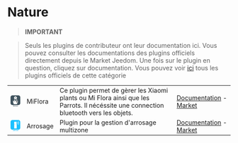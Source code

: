
# Nature


>**IMPORTANT**

>Seuls les plugins de contributeur ont leur documentation ici. Vous pouvez consulter les documentations des plugins officiels directement depuis le Market Jeedom. Une fois sur le plugin en question, cliquez sur documentation.
>Vous pouvez voir [ici](https://market.jeedom.com/index.php?v=d&p=market&type=plugin&categorie=nature) tous les plugins officiels de cette catégorie

| | | | |
|--- | --- | --- | ---|
|<img src="MiFlora/MiFlora_icon.png" class="pluginLogo" width="100" />|MiFlora|Ce plugin permet de gèrer les Xiaomi plants ou Mi Flora ainsi que les Parrots. Il nécéssite une connection bluetooth vers les objets.|[Documentation](https://NextDom.github.io/plugin-MiFlora/#language#) - [Market](https://market.jeedom.com/index.php?v=d&p=market_display&id=2686)|
|<img src="arrosage/arrosage_icon.png" class="pluginLogo" width="100" />|Arrosage|Plugin pour la gestion d'arrosage multizone|[Documentation](https://jeedom.github.io/) - [Market](https://market.jeedom.com/index.php?v=d&p=market_display&id=2353)|
